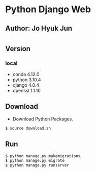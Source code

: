 # Python Django Web
## Author: Jo Hyuk Jun
#

## Version
### local
- conda     4.12.0
- python    3.10.4
- django    4.0.4
- openssl   1.1.10

## Download
- Download Python Packages.
``` bash
$ source download.sh
```

## Run
``` bash
$ python manage.py makemigrations
$ python manage.py migrate
$ python manage.py runserver
```